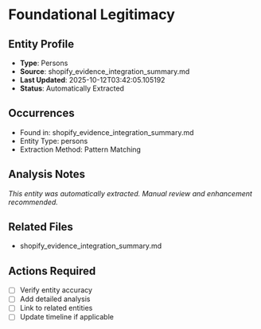 # Foundational Legitimacy

## Entity Profile
- **Type**: Persons
- **Source**: shopify_evidence_integration_summary.md
- **Last Updated**: 2025-10-12T03:42:05.105192
- **Status**: Automatically Extracted

## Occurrences
- Found in: shopify_evidence_integration_summary.md
- Entity Type: persons
- Extraction Method: Pattern Matching

## Analysis Notes
*This entity was automatically extracted. Manual review and enhancement recommended.*

## Related Files
- shopify_evidence_integration_summary.md

## Actions Required
- [ ] Verify entity accuracy
- [ ] Add detailed analysis
- [ ] Link to related entities
- [ ] Update timeline if applicable
